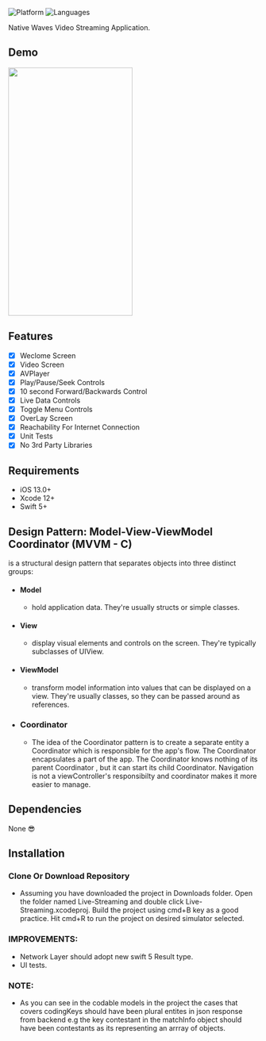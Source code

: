 
![Platform](https://img.shields.io/badge/Platform-iOS-orange.svg)
![Languages](https://img.shields.io/badge/Language-Swift-orange.svg)

Native Waves Video Streaming Application.

## Demo
<img src="https://media.giphy.com/media/OjYQvoOicZS3StriCK/giphy.gif" width="250" height="500" />

## Features

- [x] Weclome Screen
- [x] Video Screen
- [x] AVPlayer
- [x] Play/Pause/Seek Controls
- [x] 10 second Forward/Backwards Control
- [x] Live Data Controls
- [x] Toggle Menu Controls
- [x] OverLay Screen
- [x] Reachability For Internet Connection
- [x] Unit Tests
- [x] No 3rd Party Libraries

## Requirements

- iOS 13.0+
- Xcode 12+
- Swift 5+

## Design Pattern: Model-View-ViewModel Coordinator (MVVM - C)
is a structural design pattern that separates objects into three distinct groups:
- #### Model 
  - hold application data. They're usually structs or simple classes.
- #### View
  - display visual elements and controls on the screen. They're typically subclasses of UIView.
- #### ViewModel
  - transform model information into values that can be displayed on a view. They're usually classes, so they can be passed around as references.
- ### Coordinator
  - The idea of the Coordinator pattern is to create a separate entity a Coordinator which is responsible for the app's flow. The Coordinator encapsulates a part of the app. The Coordinator knows nothing of its parent Coordinator , but it can start its child Coordinator. Navigation is not a viewController's responsibilty and coordinator makes it more easier to manage. 
  
## Dependencies

 None 😎

## Installation

### Clone Or Download Repository

- Assuming you have downloaded the project in Downloads folder. Open the folder named Live-Streaming and double click Live-Streaming.xcodeproj. Build the project using cmd+B key as a good practice. Hit cmd+R to run the project on desired simulator selected.

### IMPROVEMENTS:

- Network Layer should adopt new swift 5 Result type.
- UI tests.

### NOTE:

- As you can see in the codable models in the project the cases that covers codingKeys should have been plural entites in json response from backend e.g the key contestant in the matchInfo object should have been contestants as its representing an arrray of objects.
